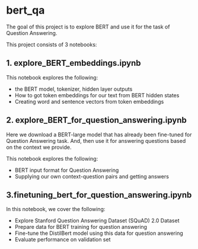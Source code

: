# bert_qa

The goal of this project is to explore BERT and use it for the task of Question Answering.

This project consists of 3 notebooks:

## 1. explore_BERT_embeddings.ipynb
This notebook explores the following:
* the BERT model, tokenizer, hidden layer outputs
* How to got token embeddings for our text from BERT hidden states
* Creating word and sentence vectors from token embeddings

## 2. explore_BERT_for_question_answering.ipynb
Here we download a BERT-large model that has already been fine-tuned for Question Answering task.
And, then use it for answering questions based on the context we provide.

This notebook explores the following:
* BERT input format for Question Answering
* Supplying our own context-question pairs and getting answers


## 3.finetuning_bert_for_question_answering.ipynb
In this notebook, we cover the following:
* Explore Stanford Question Answering Dataset (SQuAD) 2.0 Dataset
* Prepare data for BERT training for question answering
* Fine-tune the DistilBert model using this data for question answering
* Evaluate performance on validation set
